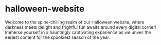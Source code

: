 # halloween-website
Welcome to the spine-chilling realm of our Halloween website, where darkness meets delight and frightful fun awaits around every digital corner! Immerse yourself in a hauntingly captivating experience as we unveil the eeriest content for the spookiest season of the year.
